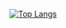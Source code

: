 [![Top Langs](https://github-readme-stats-git-masterrstaa-rickstaa.vercel.app/api/top-langs/username=maxgotech&exclude_repo=DocumentReportBuilder,C#&theme=dracula)](https://github.com/maxgotech/github-readme-stats)
